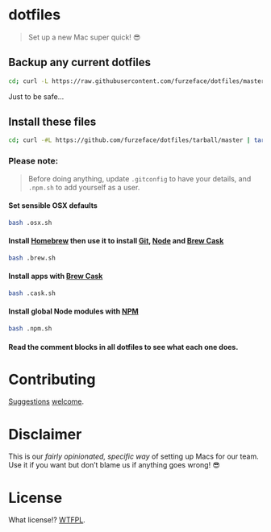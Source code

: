 # dotfiles

> Set up a new Mac super quick! :sunglasses:

## Backup any current dotfiles
```sh
cd; curl -L https://raw.githubusercontent.com/furzeface/dotfiles/master/.backup.sh > .backup.sh && bash .backup.sh
```
Just to be safe&hellip;

## Install these files
```sh
cd; curl -#L https://github.com/furzeface/dotfiles/tarball/master | tar -xzv --strip-components 1 --exclude=README.md
```

### Please note:
> Before doing anything, update `.gitconfig` to have your details, and `.npm.sh` to add yourself as a user.

#### Set sensible OSX defaults
```sh
bash .osx.sh
```

#### Install [Homebrew](http://brew.sh) then use it to install [Git](http://git-scm.com), [Node](http://nodejs.org) and [Brew Cask](http://caskroom.io)
```sh
bash .brew.sh
```

#### Install apps with [Brew Cask](http://caskroom.io)
```sh
bash .cask.sh
```

#### Install global Node modules with [NPM](https://www.npmjs.org)
```sh
bash .npm.sh
```

#### Read the comment blocks in all dotfiles to see what each one does.

# Contributing
[Suggestions](https://github.com/code-computerlove/dotfiles/issues) [welcome](https://github.com/code-computerlove/dotfiles/pulls).

# Disclaimer
This is our _fairly opinionated, specific way_ of setting up Macs for our team. Use it if you want but don’t blame us if anything goes wrong! :sunglasses:

# License
What license!? [WTFPL](http://www.wtfpl.net).
